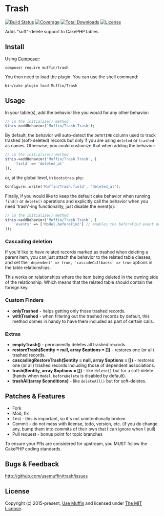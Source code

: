 # Trash

[![Build Status](https://img.shields.io/travis/UseMuffin/Trash/master.svg?style=flat-square)](https://github.com/UseMuffin/Trash/actions?query=workflow%3ACI+branch%3Amaster)
[![Coverage](https://img.shields.io/codecov/c/github/UseMuffin/Trash/master.svg?style=flat-square)](https://codecov.io/github/UseMuffin/Trash)
[![Total Downloads](https://img.shields.io/packagist/dt/muffin/trash.svg?style=flat-square)](https://packagist.org/packages/muffin/trash)
[![License](https://img.shields.io/badge/license-MIT-blue.svg?style=flat-square)](LICENSE)

Adds "soft"-delete support to CakePHP tables.

## Install

Using [Composer][composer]:

```
composer require muffin/trash
```

You then need to load the plugin. You can use the shell command:

```
bin/cake plugin load Muffin/Trash
```

## Usage

In your table(s), add the behavior like you would for any other behavior:

```php
// in the initialize() method
$this->addBehavior('Muffin/Trash.Trash');
```

By default, the behavior will auto-detect the `DATETIME` column used to track
trashed (soft-deleted) records but only if you are using `deleted` or `trashed`
as names. Otherwise, you could customize that when adding the behavior:

```php
// in the initialize() method
$this->addBehavior('Muffin/Trash.Trash', [
    'field' => 'deleted_at'
]);
```

or, at the global level, in `bootstrap.php`:

```php
Configure::write('Muffin/Trash.field', 'deleted_at');
```

Finally, if you would like to keep the default cake behavior when running
`find()` or `delete()` operations and explicitly call the behavior when you need
'trash'-ing functionality, just disable the event(s):

```php
// in the initialize() method
$this->addBehavior('Muffin/Trash.Trash', [
    'events' => ['Model.beforeFind'] // enables the beforeFind event only, false to disable both
]);
```

### Cascading deletion

If you'd like to have related records marked as trashed when deleting a parent
item, you can just attach the behavior to the related table classes, and set the
`'dependent' => true, 'cascadeCallbacks' => true` options in the table relationships.

This works on relationships where the item being deleted in the owning side of
the relationship. Which means that the related table should contain the foreign key.

### Custom Finders

- **onlyTrashed** - helps getting only those trashed records.
- **withTrashed** - when filtering out the trashed records by default, this method comes in handy to have them included
as part of certain calls.

### Extras

- **emptyTrash()** - permanently deletes all trashed records.
- **restoreTrash($entity = null, array $options = [])** - restores one (or all) trashed records.
- **cascadingRestoreTrash($entity = null, array $options = [])** - restores one (or all) trashed records including
those of dependent associations.
- **trash($entity, array $options = [])** - like `delete()` but for a soft-delete (handy when `Model.beforeDelete` is
disabled by default).
- **trashAll(array $conditions)** - like `deleteAll()` but for soft-deletes.

## Patches & Features

* Fork
* Mod, fix
* Test - this is important, so it's not unintentionally broken
* Commit - do not mess with license, todo, version, etc. (if you do change any, bump them into commits of
their own that I can ignore when I pull)
* Pull request - bonus point for topic branches

To ensure your PRs are considered for upstream, you MUST follow the CakePHP coding standards.

## Bugs & Feedback

http://github.com/usemuffin/trash/issues

## License

Copyright (c) 2015-present, [Use Muffin][muffin] and licensed under [The MIT License][mit].

[cakephp]:http://cakephp.org
[composer]:http://getcomposer.org
[mit]:http://www.opensource.org/licenses/mit-license.php
[muffin]:http://usemuffin.com
